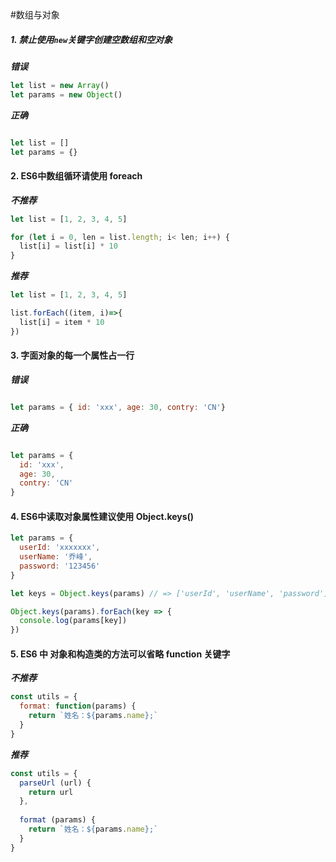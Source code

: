 #数组与对象

##### 1. 禁止使用`new`关键字创建空数组和空对象

***错误***

```javascript
let list = new Array()
let params = new Object()
```

***正确***

```javascript

let list = []
let params = {}

```

#### 2. ES6中数组循环请使用 foreach

***不推荐***

```javascript
let list = [1, 2, 3, 4, 5]

for (let i = 0, len = list.length; i< len; i++) {
  list[i] = list[i] * 10
}
```

***推荐***

```javascript
let list = [1, 2, 3, 4, 5]

list.forEach((item, i)=>{
  list[i] = item * 10
})
```

#### 3. 字面对象的每一个属性占一行

***错误***
```javascript

let params = { id: 'xxx', age: 30, contry: 'CN'}

```

***正确***

```javascript

let params = {
  id: 'xxx',
  age: 30,
  contry: 'CN'
}

```

#### 4. ES6中读取对象属性建议使用 Object.keys()

```javascript
let params = {
  userId: 'xxxxxxx',
  userName: '乔峰',
  password: '123456'
}

let keys = Object.keys(params) // => ['userId', 'userName', 'password']

Object.keys(params).forEach(key => {
  console.log(params[key])
})
```

#### 5. ES6 中 对象和构造类的方法可以省略 function 关键字

***不推荐***

```javascript
const utils = {
  format: function(params) {
    return `姓名：${params.name};`
  } 
}
```

***推荐***

```javascript
const utils = {
  parseUrl (url) {
    return url
  },
  
  format (params) {
    return `姓名：${params.name};`
  }
}
```